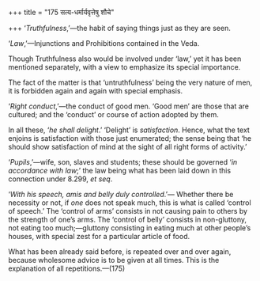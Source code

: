 +++
title = "175 सत्य-धर्मार्यवृत्तेषु शौचे"

+++
‘*Truthfulness*,’—the habit of saying things just as they are seen.

‘*Law*,’—Injunctions and Prohibitions contained in the Veda.

Though Truthfulness also would be involved under ‘law,’ yet it has been
mentioned separately, with a view to emphasize its special importance.

The fact of the matter is that ‘untruthfulness’ being the very nature of
men, it is forbidden again and again with special emphasis.

‘*Right conduct*,’—the conduct of good men. ‘Good men’ are those that
are cultured; and the ‘conduct’ or course of action adopted by them.

In all these, ‘*he shall delight*.’ ‘Delight’ is *satisfaction*. Hence,
what the text enjoins is satisfaction with those just enumerated; the
sense being that ‘he should show satisfaction of mind at the sight of
all right forms of activity.’

‘*Pupils*,’—wife, son, slaves and students; these should be governed
‘*in accordance with law*;’ the law being what has been laid down in
this connection under 8.299, *et seq*.

‘*With his speech, amis and belly duly controlled*.’— Whether there be
necessity or not, if *one* does not speak much, this is what is called
‘control of speech.’ The ‘control of arms’ consists in not causing pain
to others by the strength of one’s arms. The ‘control of belly’ consists
in non-gluttony, not eating too much;—gluttony consisting in eating much
at other people’s houses, with special zest for a particular article of
food.

What has been already said before, is repeated over and over again,
because wholesome advice is to be given at all times. This is the
explanation of all repetitions.—(175)


